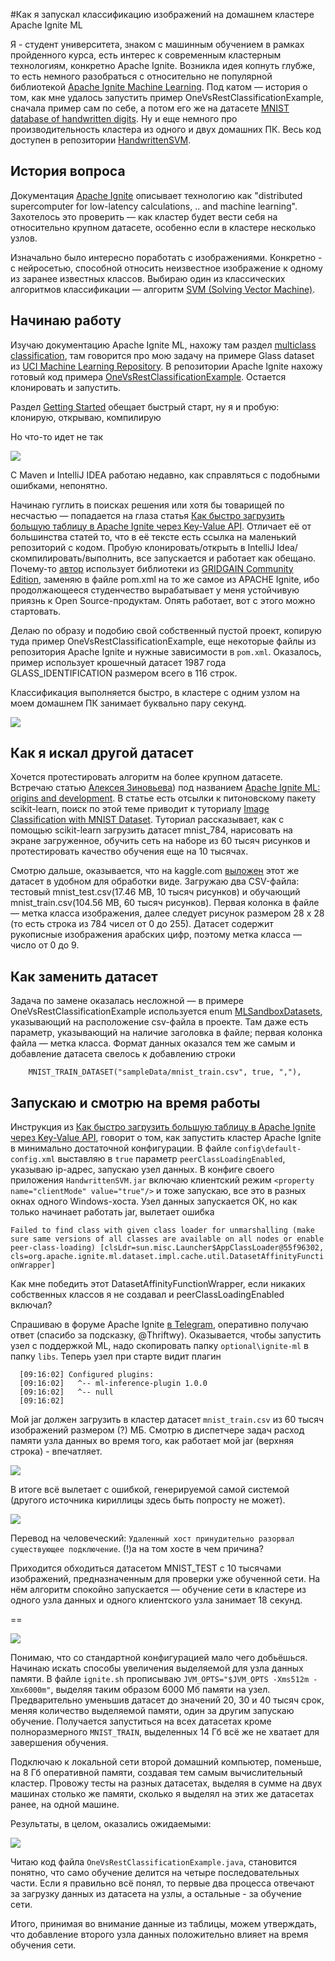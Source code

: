 #Как я запускал классификацию изображений на домашнем кластере Apache Ignite ML

Я - студент университета, знаком с машинным обучением в рамках пройденного курса, есть
интерес к современным кластерным технологиям, конкретно Apache Ignite. Возникла идея
копнуть глубже, то есть немного разобраться с относительно не популярной библиотекой
[Apache Ignite Machine Learning](https://ignite.apache.org/docs/latest/machine-learning/machine-learning#machine-learning).
Под катом — история о том, как мне удалось запустить пример OneVsRestClassificationExample,
сначала пример сам по себе, а потом его же на датасете
[MNIST database of handwritten digits](https://www.openml.org/d/554).
Ну и еще немного про производительность кластера из одного и двух домашних ПК. Весь
код доступен в репозитории [HandwrittenSVM](??).

## История вопроса
Документация [Apache Ignite](https://ignite.apache.org/) описывает технологию как
"distributed supercomputer for low-latency calculations, .. and machine learning".
Захотелось это проверить — как кластер будет вести себя на относительно крупном датасете,
особенно если в кластере несколько узлов.

Изначально было интересно поработать с изображениями. Конкретно - с нейросетью, способной относить неизвестное
изображение к одному из заранее известных классов. Выбираю один из классических алгоритмов
классификации — алгоритм [SVM (Solving Vector Machine)](https://habr.com/ru/post/428503/).

## Начинаю работу
Изучаю документацию Apache Ignite ML, нахожу там раздел
[multiclass classification](https://ignite.apache.org/docs/latest/machine-learning/multiclass-classification#multiclass-classification),
там говорится про мою задачу на примере Glass dataset из 
[UCI Machine Learning Repository](https://archive.ics.uci.edu/ml/datasets/Glass+Identification).
В репозитории Apache Ignite нахожу готовый код примера
[OneVsRestClassificationExample](https://github.com/apache/ignite/blob/master/examples/src/main/java/org/apache/ignite/examples/ml/multiclass/OneVsRestClassificationExample.java). 
Остается клонировать и запустить. 

Раздел [Getting Started](https://ignite.apache.org/docs/latest/machine-learning/machine-learning#getting-started)
обещает быстрый старт, ну я и пробую: клонирую, открываю, компилирую

Но что-то идет не так

![](https://habrastorage.org/webt/kv/po/qy/kvpoqyrz3dqumgh_sxvoanc1b6o.png)

С Maven и IntelliJ IDEA работаю недавно, как справляться с подобными ошибками, непонятно.

Начинаю гуглить в поисках решения или хотя бы товарищей по несчастью
— попадается на глаза статья
[Как быстро загрузить большую таблицу в Apache Ignite через Key-Value API](https://habr.com/ru/post/526708/).
Отличает её от большинства статей то, что в её тексте есть ссылка на маленький репозиторий с кодом. Пробую клонировать/открыть
в IntelliJ Idea/скомпилировать/выполнить, все запускается и работает как обещано.
Почему-то [автор](@vtch) использует библиотеки из
[GRIDGAIN Community Edition](https://www.gridgain.com/products/in-memory-computing-platform),
заменяю в файле pom.xml на то же самое из APACHE Ignite, ибо продолжающееся студенчество вырабатывает 
у меня устойчивую приязнь к Open Source-продуктам.
Опять работает, вот с этого можно стартовать.

Делаю по образу и подобию свой собственный пустой проект, копирую туда пример OneVsRestClassificationExample,
еще некоторые файлы из репозитория Apache Ignite и нужные зависимости в `pom.xml`. Оказалось,
пример использует крошечный датасет 1987 года GLASS_IDENTIFICATION размером всего в 116 строк.

Классификация выполняется быстро, в кластере с одним узлом на моем домашнем ПК занимает буквально пару секунд.

![](https://habrastorage.org/webt/io/gj/tr/iogjtr91ntp6r_4vknoebcrns00.png)
## Как я искал другой датасет
Хочется протестировать алгоритм на более крупном датасете. Встречаю статью
[Алексея Зиновьева](@zaleslaw)) под названием 
[Apache Ignite ML: origins and development](https://zaleslaw.medium.com/apache-ignite-ml-origins-and-development-d49a19e67202).
В статье есть отсылки к питоновскому пакету scikit-learn, поиск по этой теме приводит к туториалу
[Image Classification with MNIST Dataset](https://debuggercafe.com/image-classification-with-mnist-dataset).
Туториал рассказывает, как с помощью scikit-learn загрузить датасет mnist_784, нарисовать на экране загруженное, 
обучить сеть на наборе из 60 тысяч рисунков и протестировать качество обучения еще на 10 тысячах.

Смотрю дальше, оказывается, что на kaggle.com
[выложен](https://www.kaggle.com/oddrationale/mnist-in-csv?select=mnist_test.csv)
этот же датасет в удобном для обработки виде. Загружаю два CSV-файла: тестовый 
mnist_test.csv(17.46 MB, 10 тысяч рисунков) и обучающий mnist_train.csv(104.56 MB, 60 тысяч рисунков).
Первая колонка в файле — метка класса изображения, далее следует рисунок размером 28 х 28 (то есть строка
из 784 чисел от 0 до 255). Датасет содержит рукописные изображения арабских цифр, поэтому метка класса — число
от 0 до 9. 

## Как заменить датасет
Задача по замене оказалась несложной — в примере OneVsRestClassificationExample используется
enum [MLSandboxDatasets](ссылка_на_репозиторий), указывающий на расположение csv-файла в проекте. Там
даже есть параметр, указывающий на наличие заголовка в файле; первая колонка файла — метка класса.
Формат данных оказался тем же самым и добавление датасета свелось к добавлению строки

  ````
      MNIST_TRAIN_DATASET("sampleData/mnist_train.csv", true, ","),
  ````

## Запускаю и смотрю на время работы
Инструкция из
[Как быстро загрузить большую таблицу в Apache Ignite через Key-Value API](https://habr.com/ru/post/526708/),
говорит о том, как запустить кластер Apache Ignite в минимально достаточной конфигурации. В файле
`config\default-config.xml` выставляю в `true` параметр `peerClassLoadingEnabled`, указываю
ip-адрес, запускаю узел данных. В конфиге своего приложения `HandwrittenSVM.jar` включаю клиентский
режим `<property name="clientMode" value="true"/>` и тоже запускаю, все это в разных окнах одного
Windows-хоста. Узел данных запускается ОК, но как только начинает работать jar, вылетает ошибка

`Failed to find class with given class loader for unmarshalling (make sure same versions of all classes are available on all nodes or enable peer-class-loading) [clsLdr=sun.misc.Launcher$AppClassLoader@55f96302, cls=org.apache.ignite.ml.dataset.impl.cache.util.DatasetAffinityFunctionWrapper]
`

Как мне победить этот DatasetAffinityFunctionWrapper, если никаких собственных классов я не создавал и peerClassLoadingEnabled включал?

Спрашиваю в форуме Apache Ignite [в Telegram](https://t.me/RU_Ignite), оперативно получаю ответ
(спасибо за подсказку, @Thriftwy). Оказывается, чтобы запустить узел с поддержкой ML, надо скопировать
папку `optional\ignite-ml` в папку `libs`. Теперь узел при старте видит плагин

```
  [09:16:02] Configured plugins:
  [09:16:02]   ^-- ml-inference-plugin 1.0.0
  [09:16:02]   ^-- null
  [09:16:02]
```

Мой jar должен загрузить в кластер датасет `mnist_train.csv` из 60 тысяч изображений размером
(?) МБ. Смотрю в диспетчере
задач расход памяти узла данных во время того, как работает мой jar (верхняя строка) - впечатляет.

![](https://habrastorage.org/webt/ff/wa/oy/ffwaoy-msvcvte3wuqc4kabszcs.png)

В итоге всё вылетает с ошибкой, генерируемой самой системой (другого источника кириллицы здесь быть попросту не может).

![](https://habrastorage.org/webt/g6/s2/d_/g6s2d_nrz6dcun0aholnqwccld0.png)

Перевод на человеческий: `Удаленный хост принудительно разорвал существующее подключение`. (!)а на том
хосте в чем причина?

Приходится обходиться датасетом MNIST_TEST с 10 тысячами изображений, предназначенным для проверки
уже обученной сети. На нём алгоритм спокойно запускается — обучение сети в кластере из
одного узла данных и одного клиентского узла занимает 18 секунд. 

==

![](https://habrastorage.org/webt/ca/mq/ig/camqigggxbpmu7utkvfogur0q4u.png)

Понимаю, что со стандартной конфигурацией мало чего добьёшься. Начинаю искать способы увеличения выделяемой для 
узла данных памяти. В файле `ignite.sh` прописываю `JVM_OPTS="$JVM_OPTS -Xms512m -Xmx6000m"`, выделяя таким образом
6000 Мб памяти на узел. Предварительно уменьшив датасет до значений 20, 30 и 40 тысяч срок, меняя количество выделяемой
памяти, один за другим запускаю обучение. Получается запуститься на всех датасетах кроме полноразмерного `MNIST_TRAIN`,
выделенных 14 Гб всё же не хватает для завершения обучения.

Подключаю к локальной сети второй домашний компьютер, поменьше, на 8 Гб оперативной памяти, создавая тем самым вычислительный кластер. Провожу тесты на разных
датасетах, выделяя в сумме на двух машинах столько же памяти, сколько я выделял на этих же датасетах ранее, на одной машине.

Результаты, в целом, оказались ожидаемыми: 

![](https://habrastorage.org/webt/fo/gl/7h/fogl7hg7dchx4ansafngv5l5r3g.png)

Читаю код файла `OneVsRestClassificationExample.java`, становится понятно, что само обучение делится на четыре
последовательных части. Если я правильно всё понял, то первые два процесса отвечают за загрузку данных из датасета на узлы,
а остальные - за обучение сети.

Итого, принимая во внимание данные из таблицы, можем утверждать, что добавление второго узла данных положительно
влияет на время обучения сети.

